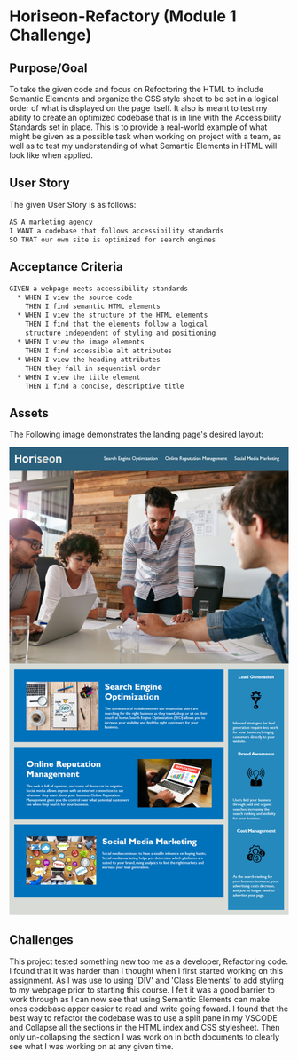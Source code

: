# Horiseon-Refactory (Module 1 Challenge)

## Purpose/Goal 
  To take the given code and focus on Refoctoring the HTML to include Semantic Elements and organize the CSS style sheet to be set in a logical order of what is displayed on the page itself. It also is meant to test my ability to create an optimized codebase that is in line with the Accessibility Standards set in place. This is to provide a real-world example of what might be given as a possible task when working on project with a team, as well as to test my understanding of what Semantic Elements in HTML will look like when applied. 
  
 ## User Story
  The given User Story is as follows:
    
    AS A marketing agency
    I WANT a codebase that follows accessibility standards
    SO THAT our own site is optimized for search engines
    
  ## Acceptance Criteria
    GIVEN a webpage meets accessibility standards
      * WHEN I view the source code
        THEN I find semantic HTML elements
      * WHEN I view the structure of the HTML elements
        THEN I find that the elements follow a logical 
        structure independent of styling and positioning
      * WHEN I view the image elements
        THEN I find accessible alt attributes
      * WHEN I view the heading attributes
        THEN they fall in sequential order
      * WHEN I view the title element
        THEN I find a concise, descriptive title
        
 ## Assets
 
 The Following image demonstrates the landing page's desired layout:
 
![01-html-css-git-homework-demo](./assets/images/Demo-landing-page.png)

## Challenges

 This project tested something new too me as a developer, Refactoring code. I found that it was harder than I thought when I first started working on this assignment. As I was use to using 'DIV' and 'Class Elements' to add styling to my webpage prior to starting this course. I felt it was a good barrier to work through as I can now see that using Semantic Elements can make ones codebase apper easier to read and write going foward. I found that the best way to refactor the codebase was to use a split pane in my VSCODE and Collapse all the sections in the HTML index and CSS stylesheet. Then only un-collapsing the section I was work on in both documents to clearly see what I was working on at any given time. 
 
